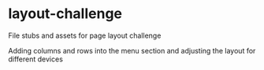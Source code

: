layout-challenge
================

File stubs and assets for page layout challenge

Adding columns and rows into the menu section and adjusting the layout for different devices

